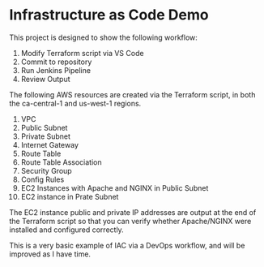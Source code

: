 # Infrastructure as Code Demo

This project is designed to show the following workflow:
1. Modify Terraform script via VS Code
2. Commit to repository
3. Run Jenkins Pipeline
4. Review Output

The following AWS resources are created via the Terraform script, in both the ca-central-1 and us-west-1 regions.
1. VPC
2. Public Subnet
3. Private Subnet
4. Internet Gateway
5. Route Table
6. Route Table Association
7. Security Group
8. Config Rules
9. EC2 Instances with Apache and NGINX in Public Subnet
10. EC2 instance in Prate Subnet

The EC2 instance public and private IP addresses are output at the end of the Terraform script so that you can verify whether Apache/NGINX were installed and configured correctly.

This is a very basic example of IAC via a DevOps workflow, and will be improved as I have time.
